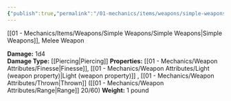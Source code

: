 ```yaml
---
{"publish":true,"permalink":"/01-mechanics/items/weapons/simple-weapons/dagger/"}
---
```


[[01 - Mechanics/Items/Weapons/Simple Weapons/Simple Weapons\|Simple Weapons]], Melee Weapon

**Damage:** 1d4  
**Damage Type:** [[Piercing\|Piercing]]
**Properties:** [[01 - Mechanics/Weapon Attributes/Finesse\|Finesse]], [[01 - Mechanics/Weapon Attributes/Light (weapon property)\|Light (weapon property)]] , [[01 - Mechanics/Weapon Attributes/Thrown\|Thrown]] ([[01 - Mechanics/Weapon Attributes/Range\|Range]] 20/60)
**Weight:** 1 pound